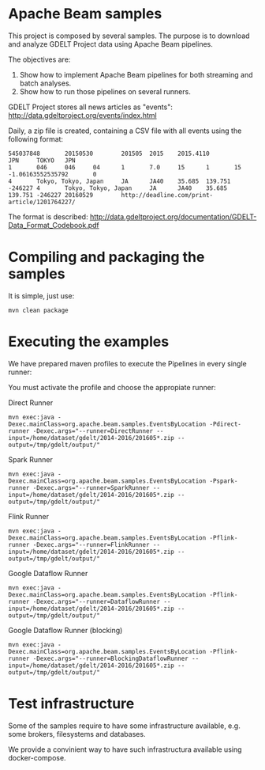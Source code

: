 # Apache Beam samples

This project is composed by several samples. The purpose is to download and analyze GDELT Project data
using Apache Beam pipelines.

The objectives are:

1. Show how to implement Apache Beam pipelines for both streaming and batch analyses.
2. Show how to run those pipelines on several runners.

GDELT Project stores all news articles as "events": http://data.gdeltproject.org/events/index.html

Daily, a zip file is created, containing a CSV file with all events using the following format:

````
545037848       20150530        201505  2015    2015.4110                                                                                       JPN     TOKYO   JPN                                                             1       046     046     04      1       7.0     15      1       15      -1.06163552535792       0                                                       4       Tokyo, Tokyo, Japan     JA      JA40    35.685  139.751 -246227 4       Tokyo, Tokyo, Japan     JA      JA40    35.685  139.751 -246227 20160529        http://deadline.com/print-article/1201764227/
````

The format is described: http://data.gdeltproject.org/documentation/GDELT-Data_Format_Codebook.pdf

# Compiling and packaging the samples

It is simple, just use:

    mvn clean package

# Executing the examples

We have prepared maven profiles to execute the Pipelines in every single runner:

You must activate the profile and choose the appropiate runner:

Direct Runner

    mvn exec:java -Dexec.mainClass=org.apache.beam.samples.EventsByLocation -Pdirect-runner -Dexec.args="--runner=DirectRunner --input=/home/dataset/gdelt/2014-2016/201605*.zip --output=/tmp/gdelt/output/"

Spark Runner

    mvn exec:java -Dexec.mainClass=org.apache.beam.samples.EventsByLocation -Pspark-runner -Dexec.args="--runner=SparkRunner --input=/home/dataset/gdelt/2014-2016/201605*.zip --output=/tmp/gdelt/output/"

Flink Runner

    mvn exec:java -Dexec.mainClass=org.apache.beam.samples.EventsByLocation -Pflink-runner -Dexec.args="--runner=FlinkRunner --input=/home/dataset/gdelt/2014-2016/201605*.zip --output=/tmp/gdelt/output/"

Google Dataflow Runner

    mvn exec:java -Dexec.mainClass=org.apache.beam.samples.EventsByLocation -Pflink-runner -Dexec.args="--runner=DataflowRunner --input=/home/dataset/gdelt/2014-2016/201605*.zip --output=/tmp/gdelt/output/"

Google Dataflow Runner (blocking)

    mvn exec:java -Dexec.mainClass=org.apache.beam.samples.EventsByLocation -Pflink-runner -Dexec.args="--runner=BlockingDataflowRunner --input=/home/dataset/gdelt/2014-2016/201605*.zip --output=/tmp/gdelt/output/"

# Test infrastructure

Some of the samples require to have some infrastructure available, e.g. some
brokers, filesystems and databases.

We provide a convinient way to have such infrastructura available using docker-compose.

